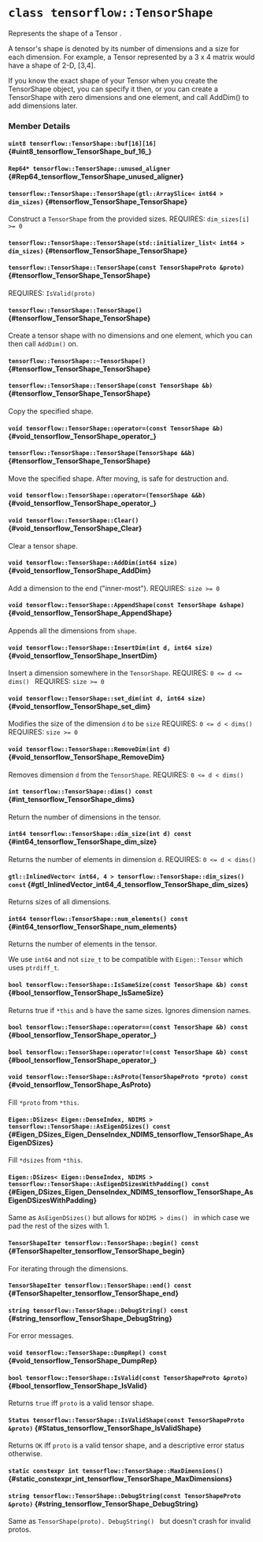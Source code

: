 # `class tensorflow::TensorShape`



Represents the shape of a Tensor .

A tensor&apos;s shape is denoted by its number of dimensions and a size for each dimension. For example, a Tensor represented by a 3 x 4 matrix would have a shape of 2-D, [3,4].

If you know the exact shape of your Tensor when you create the TensorShape object, you can specify it then, or you can create a TensorShape with zero dimensions and one element, and call AddDim() to add dimensions later.

### Member Details

#### `uint8 tensorflow::TensorShape::buf[16][16]` {#uint8_tensorflow_TensorShape_buf_16_}





#### `Rep64* tensorflow::TensorShape::unused_aligner` {#Rep64_tensorflow_TensorShape_unused_aligner}





#### `tensorflow::TensorShape::TensorShape(gtl::ArraySlice< int64 > dim_sizes)` {#tensorflow_TensorShape_TensorShape}

Construct a ` TensorShape ` from the provided sizes. REQUIRES: `dim_sizes[i] >= 0`



#### `tensorflow::TensorShape::TensorShape(std::initializer_list< int64 > dim_sizes)` {#tensorflow_TensorShape_TensorShape}





#### `tensorflow::TensorShape::TensorShape(const TensorShapeProto &proto)` {#tensorflow_TensorShape_TensorShape}

REQUIRES: `IsValid(proto)`



#### `tensorflow::TensorShape::TensorShape()` {#tensorflow_TensorShape_TensorShape}



Create a tensor shape with no dimensions and one element, which you can then call ` AddDim() ` on.

#### `tensorflow::TensorShape::~TensorShape()` {#tensorflow_TensorShape_TensorShape}





#### `tensorflow::TensorShape::TensorShape(const TensorShape &b)` {#tensorflow_TensorShape_TensorShape}

Copy the specified shape.



#### `void tensorflow::TensorShape::operator=(const TensorShape &b)` {#void_tensorflow_TensorShape_operator_}





#### `tensorflow::TensorShape::TensorShape(TensorShape &&b)` {#tensorflow_TensorShape_TensorShape}

Move the specified shape. After moving, is safe for destruction and.



#### `void tensorflow::TensorShape::operator=(TensorShape &&b)` {#void_tensorflow_TensorShape_operator_}





#### `void tensorflow::TensorShape::Clear()` {#void_tensorflow_TensorShape_Clear}

Clear a tensor shape.



#### `void tensorflow::TensorShape::AddDim(int64 size)` {#void_tensorflow_TensorShape_AddDim}

Add a dimension to the end ("inner-most"). REQUIRES: `size >= 0`



#### `void tensorflow::TensorShape::AppendShape(const TensorShape &shape)` {#void_tensorflow_TensorShape_AppendShape}

Appends all the dimensions from `shape`.



#### `void tensorflow::TensorShape::InsertDim(int d, int64 size)` {#void_tensorflow_TensorShape_InsertDim}

Insert a dimension somewhere in the ` TensorShape `. REQUIRES: `0 <= d <= dims() ` REQUIRES: `size >= 0`



#### `void tensorflow::TensorShape::set_dim(int d, int64 size)` {#void_tensorflow_TensorShape_set_dim}

Modifies the size of the dimension `d` to be `size` REQUIRES: `0 <= d < dims() ` REQUIRES: `size >= 0`



#### `void tensorflow::TensorShape::RemoveDim(int d)` {#void_tensorflow_TensorShape_RemoveDim}

Removes dimension `d` from the ` TensorShape `. REQUIRES: `0 <= d < dims() `



#### `int tensorflow::TensorShape::dims() const` {#int_tensorflow_TensorShape_dims}

Return the number of dimensions in the tensor.



#### `int64 tensorflow::TensorShape::dim_size(int d) const` {#int64_tensorflow_TensorShape_dim_size}

Returns the number of elements in dimension `d`. REQUIRES: `0 <= d < dims() `



#### `gtl::InlinedVector< int64, 4 > tensorflow::TensorShape::dim_sizes() const` {#gtl_InlinedVector_int64_4_tensorflow_TensorShape_dim_sizes}

Returns sizes of all dimensions.



#### `int64 tensorflow::TensorShape::num_elements() const` {#int64_tensorflow_TensorShape_num_elements}

Returns the number of elements in the tensor.

We use `int64` and not `size_t` to be compatible with `Eigen::Tensor` which uses `ptrdiff_t`.

#### `bool tensorflow::TensorShape::IsSameSize(const TensorShape &b) const` {#bool_tensorflow_TensorShape_IsSameSize}



Returns true if `*this` and `b` have the same sizes. Ignores dimension names.

#### `bool tensorflow::TensorShape::operator==(const TensorShape &b) const` {#bool_tensorflow_TensorShape_operator_}





#### `bool tensorflow::TensorShape::operator!=(const TensorShape &b) const` {#bool_tensorflow_TensorShape_operator_}





#### `void tensorflow::TensorShape::AsProto(TensorShapeProto *proto) const` {#void_tensorflow_TensorShape_AsProto}

Fill `*proto` from `*this`.



#### `Eigen::DSizes< Eigen::DenseIndex, NDIMS > tensorflow::TensorShape::AsEigenDSizes() const` {#Eigen_DSizes_Eigen_DenseIndex_NDIMS_tensorflow_TensorShape_AsEigenDSizes}

Fill `*dsizes` from `*this`.



#### `Eigen::DSizes< Eigen::DenseIndex, NDIMS > tensorflow::TensorShape::AsEigenDSizesWithPadding() const` {#Eigen_DSizes_Eigen_DenseIndex_NDIMS_tensorflow_TensorShape_AsEigenDSizesWithPadding}



Same as ` AsEigenDSizes() ` but allows for `NDIMS > dims() ` in which case we pad the rest of the sizes with 1.

#### `TensorShapeIter tensorflow::TensorShape::begin() const` {#TensorShapeIter_tensorflow_TensorShape_begin}

For iterating through the dimensions.



#### `TensorShapeIter tensorflow::TensorShape::end() const` {#TensorShapeIter_tensorflow_TensorShape_end}





#### `string tensorflow::TensorShape::DebugString() const` {#string_tensorflow_TensorShape_DebugString}

For error messages.



#### `void tensorflow::TensorShape::DumpRep() const` {#void_tensorflow_TensorShape_DumpRep}





#### `bool tensorflow::TensorShape::IsValid(const TensorShapeProto &proto)` {#bool_tensorflow_TensorShape_IsValid}

Returns `true` iff `proto` is a valid tensor shape.



#### `Status tensorflow::TensorShape::IsValidShape(const TensorShapeProto &proto)` {#Status_tensorflow_TensorShape_IsValidShape}



Returns `OK` iff `proto` is a valid tensor shape, and a descriptive error status otherwise.

#### `static constexpr int tensorflow::TensorShape::MaxDimensions()` {#static_constexpr_int_tensorflow_TensorShape_MaxDimensions}





#### `string tensorflow::TensorShape::DebugString(const TensorShapeProto &proto)` {#string_tensorflow_TensorShape_DebugString}



Same as `TensorShape(proto). DebugString() ` but doesn&apos;t crash for invalid protos.
